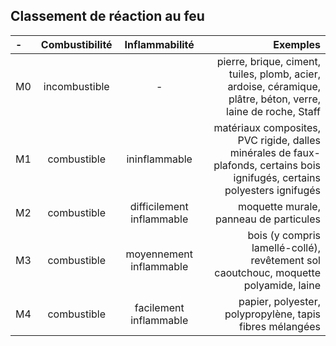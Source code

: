 
## Classement de réaction au feu
 
| - | Combustibilité | Inflammabilité | Exemples|
|:--------|:-------:|:-------:|-------:|
|M0 | incombustible | - | pierre, brique, ciment, tuiles, plomb, acier, ardoise, céramique, plâtre, béton, verre, laine de roche, Staff|
|M1 |	combustible |	ininflammable |	matériaux composites, PVC rigide, dalles minérales de faux-plafonds, certains bois ignifugés, certains polyesters ignifugés|
|M2 |	combustible |	difficilement inflammable |	moquette murale, panneau de particules|
|M3 |	combustible |	moyennement inflammable |	bois (y compris lamellé-collé), revêtement sol caoutchouc, moquette polyamide, laine|
|M4 |	combustible |	facilement inflammable | papier, polyester, polypropylène, tapis fibres mélangées|
